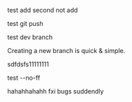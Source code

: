 test add second not add 

test git push


test dev branch

Creating a new branch is quick & simple.



sdfdsfs11111111




test --no-ff


hahahhahahh fxi bugs suddendly